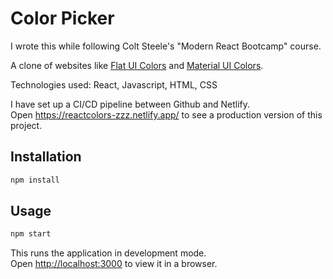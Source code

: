# Color Picker

I wrote this while following Colt Steele's "Modern React Bootcamp" course.

A clone of websites like [Flat UI Colors](https://flatuicolors.com/) and [Material UI Colors](http://materialuicolors.co/?utm_source=launchers).

Technologies used: React, Javascript, HTML, CSS

I have set up a CI/CD pipeline between Github and Netlify.  
Open <https://reactcolors-zzz.netlify.app/> to see a production version of this project.

## Installation

```sh
npm install
```

## Usage

```sh
npm start
```

This runs the application in development mode.  
Open [http://localhost:3000](http://localhost:3000) to view it in a browser.
